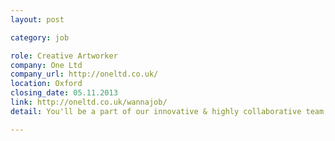 ```yaml
---
layout: post

category: job

role: Creative Artworker
company: One Ltd
company_url: http://oneltd.co.uk/
location: Oxford
closing_date: 05.11.2013
link: http://oneltd.co.uk/wannajob/
detail: You'll be a part of our innovative & highly collaborative team, working on a range of tasks, from re-sizing adverts to laying out posters, leaflets and web banners. You'll show creative flair & have a strong appreciation of typography & a good understanding of layout in print.

---
```

